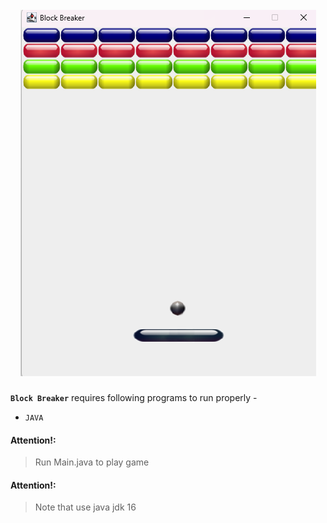 <h1 align ="center">
<br>
<a href="https://github.com/raghul-tech/BlockBreaker.git"><img src="Block Breaker/BlockBreaker.png" alt="blockBreaker"></a>
    
</h1>

**`Block Breaker`** requires following programs to run properly -

- `JAVA`

#### Attention!:
> Run Main.java to play game

#### Attention!:
> Note that use java jdk 16 

